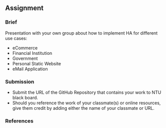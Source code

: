 ## Assignment

### Brief

Presentation with your own group about how to implement HA for different use cases:

- eCommerce
- Financial Institution
- Government
- Personal Static Website
- eMail Application


### Submission 

- Submit the URL of the GitHub Repository that contains your work to NTU black board.
- Should you reference the work of your classmate(s) or online resources, give them credit by adding either the name of your classmate or URL. 

### References
